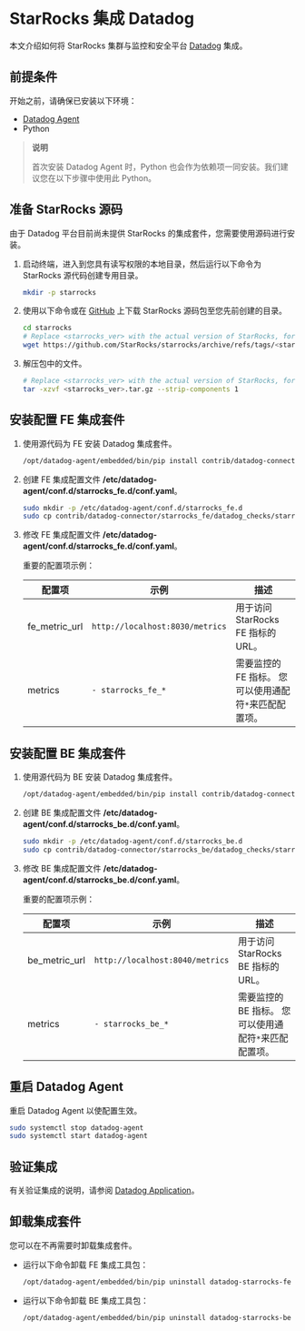 # StarRocks 集成 Datadog

本文介绍如何将 StarRocks 集群与监控和安全平台 [Datadog](https://www.datadoghq.com/) 集成。

## 前提条件

开始之前，请确保已安装以下环境：

- [Datadog Agent](https://docs.datadoghq.com/getting_started/agent/)
- Python

> **说明**
>
> 首次安装 Datadog Agent 时，Python 也会作为依赖项一同安装。我们建议您在以下步骤中使用此 Python。

## 准备 StarRocks 源码

由于 Datadog 平台目前尚未提供 StarRocks 的集成套件，您需要使用源码进行安装。

1. 启动终端，进入到您具有读写权限的本地目录，然后运行以下命令为 StarRocks 源代码创建专用目录。

    ```sh
    mkdir -p starrocks
    ```

2. 使用以下命令或在 [GitHub](https://github.com/StarRocks/starrocks/tags) 上下载 StarRocks 源码包至您先前创建的目录。

    ```sh
    cd starrocks
    # Replace <starrocks_ver> with the actual version of StarRocks, for example, "2.5.2".
    wget https://github.com/StarRocks/starrocks/archive/refs/tags/<starrocks_ver>.tar.gz
    ```

3. 解压包中的文件。

    ```sh
    # Replace <starrocks_ver> with the actual version of StarRocks, for example, "2.5.2".
    tar -xzvf <starrocks_ver>.tar.gz --strip-components 1
    ```

## 安装配置 FE 集成套件

1. 使用源代码为 FE 安装 Datadog 集成套件。

    ```sh
    /opt/datadog-agent/embedded/bin/pip install contrib/datadog-connector/starrocks_fe
    ```

2. 创建 FE 集成配置文件 **/etc/datadog-agent/conf.d/starrocks_fe.d/conf.yaml**。

    ```sh
    sudo mkdir -p /etc/datadog-agent/conf.d/starrocks_fe.d
    sudo cp contrib/datadog-connector/starrocks_fe/datadog_checks/starrocks_fe/data/conf.yaml.example /etc/datadog-agent/conf.d/starrocks_fe.d/conf.yaml
    ```

3. 修改 FE 集成配置文件 **/etc/datadog-agent/conf.d/starrocks_fe.d/conf.yaml**。

    重要的配置项示例：

    | **配置项** | **示例** | **描述** |
    | -------------------------------------- | ------------ | ------------------------------------------------------------ |
    | fe_metric_url | `http://localhost:8030/metrics` | 用于访问 StarRocks FE 指标的 URL。 |
    | metrics | `- starrocks_fe_*` | 需要监控的 FE 指标。 您可以使用通配符`*`来匹配配置项。 |

## 安装配置 BE 集成套件

1. 使用源代码为 BE 安装 Datadog 集成套件。

    ```sh
    /opt/datadog-agent/embedded/bin/pip install contrib/datadog-connector/starrocks_be
    ```

2. 创建 BE 集成配置文件 **/etc/datadog-agent/conf.d/starrocks_be.d/conf.yaml**。

    ```sh
    sudo mkdir -p /etc/datadog-agent/conf.d/starrocks_be.d
    sudo cp contrib/datadog-connector/starrocks_be/datadog_checks/starrocks_be/data/conf.yaml.example /etc/datadog-agent/conf.d/starrocks_be.d/conf.yaml
    ```

3. 修改 BE 集成配置文件 **/etc/datadog-agent/conf.d/starrocks_be.d/conf.yaml**。

    重要的配置项示例：

    | **配置项** | **示例** | **描述** |
    | -------------------------------------- | ------------ | ------------------------------------------------------------ |
    | be_metric_url | `http://localhost:8040/metrics` | 用于访问 StarRocks BE 指标的 URL。 |
    | metrics | `- starrocks_be_*` | 需要监控的 BE 指标。 您可以使用通配符`*`来匹配配置项。 |

## 重启 Datadog Agent

重启 Datadog Agent 以使配置生效。

```sh
sudo systemctl stop datadog-agent
sudo systemctl start datadog-agent
```

## 验证集成

有关验证集成的说明，请参阅 [Datadog Application](https://docs.datadoghq.com/getting_started/application/)。

## 卸载集成套件

您可以在不再需要时卸载集成套件。

- 运行以下命令卸载 FE 集成工具包：

  ```sh
  /opt/datadog-agent/embedded/bin/pip uninstall datadog-starrocks-fe
  ```

- 运行以下命令卸载 BE 集成工具包：

  ```sh
  /opt/datadog-agent/embedded/bin/pip uninstall datadog-starrocks-be
  ```
